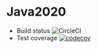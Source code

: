 # Java2020

- Build status ![CircleCI](https://circleci.com/gh/voquanghoa/Java2020.svg?style=svg)
- Test coverage [![codecov](https://codecov.io/gh/voquanghoa/Java2020/branch/master/graph/badge.svg)](https://codecov.io/gh/voquanghoa/Java2020)


